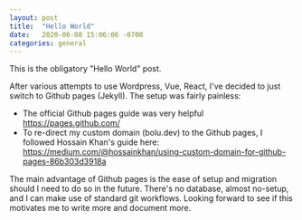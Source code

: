 ```yaml
---
layout: post
title:  "Hello World"
date:   2020-06-08 15:06:06 -0700
categories: general
---
```


This is the obligatory "Hello World" post.

After various attempts to use Wordpress, Vue, React, I've decided to just switch to Github pages (Jekyll). The setup was fairly painless:

- The official Github pages guide was very helpful https://pages.github.com/
- To re-direct my custom domain (bolu.dev) to the Github pages, I followed Hossain Khan's guide here: https://medium.com/@hossainkhan/using-custom-domain-for-github-pages-86b303d3918a

The main advantage of Github pages is the ease of setup and migration should I need to do so in the future. There's no database, almost no-setup, and I can make use of standard git workflows. Looking forward to see if this motivates me to write more and document more.